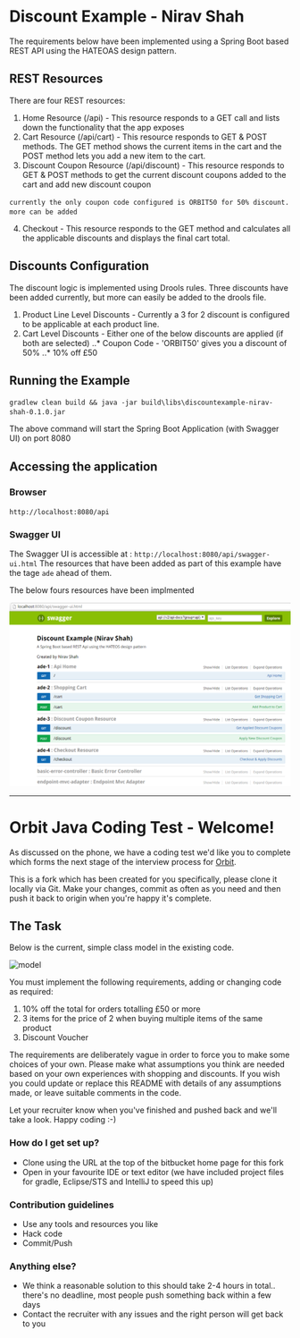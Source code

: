 # Discount Example - Nirav Shah #

The requirements below have been implemented using a Spring Boot based REST API using the HATEOAS design pattern.

## REST Resources ##

There are four REST resources:

1. Home Resource (/api) - This resource responds to a GET call and lists down the functionality that the app exposes
2. Cart Resource (/api/cart) - This resource responds to GET & POST methods. The GET method shows the current items in the cart and the POST method lets you add a new item to the cart.
3. Discount Coupon Resource (/api/discount) - This resource responds to GET & POST methods to get the current discount coupons added to the cart and add new discount coupon

`currently the only coupon code configured is ORBIT50 for 50% discount. more can be added`

4. Checkout - This resource responds to the GET method and calculates all the applicable discounts and displays the final cart total.

## Discounts Configuration ##

The discount logic is implemented using Drools rules. Three discounts have been added currently, but more can easily be added to the drools file.

1. Product Line Level Discounts - Currently a 3 for 2 discount is configured to be applicable at each product line.
2. Cart Level Discounts - Either one of the below discounts are applied (if both are selected)
..* Coupon Code - 'ORBIT50' gives you a discount of 50%
..* 10% off £50 

## Running the Example ##

`gradlew clean build && java -jar build\libs\discountexample-nirav-shah-0.1.0.jar`

The above command will start the Spring Boot Application (with Swagger UI) on port 8080

## Accessing the application ##

### Browser ###

`http://localhost:8080/api`

### Swagger UI ###

The Swagger UI is accessible at : `http://localhost:8080/api/swagger-ui.html`
The resources that have been added as part of this example have the tage `ade` ahead of them.

The below fours resources have been implmented

![model](swagger.png)

---

# Orbit Java Coding Test - Welcome! #

As discussed on the phone, we have a coding test we'd like you to complete
which forms the next stage of the interview process for [Orbit](http://www.orbitbenefits.com).  

This is a fork which has been created for you specifically,
please clone it locally via Git.  Make your changes, commit as often as you
need and then push it back to origin when you're happy it's complete.

## The Task ##

Below is the current, simple class model in the existing code.

![model](model.png)

You must implement the following requirements, adding or changing code as 
required:

 1. 10% off the total for orders totalling £50 or more
 2. 3 items for the price of 2 when buying multiple items of the same product
 3. Discount Voucher

The requirements are deliberately vague in order to force you to make some
choices of your own.  Please make what assumptions you think are needed based
on your own experiences with shopping and discounts. If you wish you could
update or replace this README with details of any assumptions made, or leave 
suitable comments in the code.

Let your recruiter know when you've finished and pushed back and we'll take a
look.  Happy coding :-)


### How do I get set up? ###

* Clone using the URL at the top of the bitbucket home page for this fork
* Open in your favourite IDE or text editor (we have included project files for gradle, Eclipse/STS and IntelliJ to speed this up)

### Contribution guidelines ###

* Use any tools and resources you like
* Hack code
* Commit/Push

### Anything else? ###

* We think a reasonable solution to this should take 2-4 hours in total.. there's no deadline, most people push something back within a few days
* Contact the recruiter with any issues and the right person will get back to you
